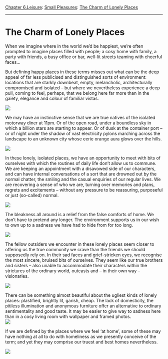 [Chapter 6.Leisure](https://www.theschooloflife.com/thebookoflife/category/leisure/): [Small Pleasures](https://www.theschooloflife.com/thebookoflife/category/leisure/small-pleasures/): [The Charm of Lonely Places](https://www.theschooloflife.com/thebookoflife/the-charm-of-lonely-places/)

* * *

# The Charm of Lonely Places

When we imagine where in the world we’d be happiest, we’re often prompted to imagine places filled with people; a cosy home with family, a party with friends, a busy office or bar, well-lit streets teaming with cheerful faces…

But defining happy places in these terms misses out what can be the deep appeal of far less publicised and distinguished sorts of environment: locations that are starkly downbeat, empty, melancholic, architecturally compromised and isolated – but where we nevertheless experience a deep pull, coming to feel, perhaps, that we belong here far more than in the gaiety, elegance and colour of familiar vistas.

![](https://www.utata.org/sundaysalon/files/2015/08/wim5.jpg)

We may have an instinctive sense that we are true natives of the isolated motorway diner at 11pm. Or of the open road, under a boundless sky in which a billion stars are starting to appear. Or of dusk at the container port – or of night under the shadow of vast electricity pylons marching across the landscape to an unknown city whose eerie orange aura glows over the hills.

![](https://www.utata.org/sundaysalon/files/2015/08/wim7.jpg)

In these lonely, isolated places, we have an opportunity to meet with bits of ourselves with which the routines of daily life don’t allow us to commune. We are keeping an appointment with a disavowed side of our characters, and can have internal conversations of a sort that are drowned out by the normal chatter, the smiling and the casual enquiries of our regular lives. We are recovering a sense of who we are, turning over memories and plans, regrets and excitements – without any pressure to be reassuring, purposeful or just (so-called) normal.

![](http://www.photography-in.berlin/wp-content/uploads/2015/08/%C2%A9-BlainSouthern-Wim-Wenders-5.jpg)

The bleakness all around is a relief from the false comforts of home. We don’t have to pretend any longer. The environment supports us in our wish to own up to a sadness we have had to hide from for too long.

![](https://d2jv9003bew7ag.cloudfront.net/uploads/Wim-Wenders-Dust-Road-in-West-Australia-1988.jpg)

The fellow outsiders we encounter in these lonely places seem closer to offering us the true community we crave than the friends we should supposedly rely on. In their sad faces and grief-stricken eyes, we recognise the most sincere, bruised bits of ourselves. They seem like our true brothers and sisters – also unable to accommodate their characters within the strictures of the ordinary world, outcasts and – in their own way – visionaries.

![](http://www.wim-wenders.com/wp-content/uploads/2016/02/Wim-Wenders_Stranded_Once_on025a_web-1024x686.jpg)

There can be something almost beautiful about the ugliest kinds of lonely places: plastified, brightly lit, garish, cheap. The lack of domesticity, the pitiless illumination and anonymous furniture offer an alternative to ordinary sentimentality and good taste. It may be easier to give way to sadness here than in a cosy living room with wallpaper and framed photos.  
 ![](https://www.welt.de/img/bildergalerien/mobile106161306/1592501947-ci102l-w1024/Wim-Wenders.jpg)

If we are defined by the places where we feel ‘at home’, some of these may have nothing at all to do with homeliness as we presently conceive of the term; and yet they may comprise our truest and best homes nevertheless.

[![](https://img.youtube.com/vi/OIF5QtnPA3A/0.jpg)](https://www.youtube.com/embed/OIF5QtnPA3A '')
